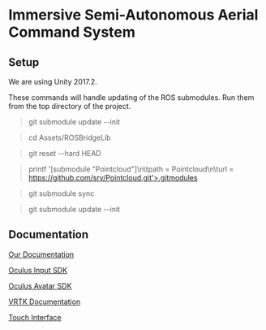 # Immersive Semi-Autonomous Aerial Command System

## Setup
We are using Unity 2017.2.

These commands will handle updating of the ROS submodules. Run them from the top directory of the project.

> git submodule update --init

> cd Assets/ROSBridgeLib

> git reset --hard HEAD

> printf '[submodule "Pointcloud"]\n\tpath = Pointcloud\n\turl = https://github.com/srv/Pointcloud.git'>.gitmodules

> git submodule sync

> git submodule update --init

## Documentation
[Our Documentation](https://docs.google.com/document/d/1SNp_7TKreH0aQJi-O4z-tOPAddoI61xs9drVxUI1xbE/edit?usp=sharing)

[Oculus Input SDK](https://developer.oculus.com/documentation/unity/latest/concepts/unity-ovrinput/#unity-ovrinput)

[Oculus Avatar SDK](http://static.oculus.com/documentation/pdfs/avatarsdk/1.12/avatarsdk.pdf)

[VRTK Documentation](https://vrtoolkit.readme.io/docs)

[Touch Interface](https://github.com/tcheng96/2d-drone-interface)
